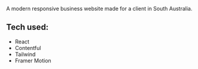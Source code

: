 A modern responsive business website made for a client in South Australia.

## Tech used:
- React
- Contentful 
- Tailwind
- Framer Motion
